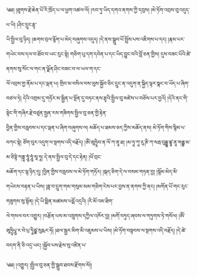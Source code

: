 ﻿  
༄༅། །ཐུགས་རྗེ་ཆེན་པོ་རི་ཁྲོད་པ་ལ་ཕྱག་འཚལ་ལོ། །རབ་ཏུ་ཡིད་དགའ་ནགས་ཀྱི་དབུས། །མེ་ཏོག་འབྲས་བུ་འདུད་པ་ཡི། །ཤིང་དྲུང་རྩྭ་  
ཡི་སྤྱིལ་བུ་ཉིད། །ཆགས་བྲལ་རྙོག་པ་མེད་བཞུགས་འདུད། །དེ་ནས་སྒྲུབ་པོ་སྤྲོས་པས་འཇིགས་པ་དང། །རྣམ་པར་གཡེང་བས་དལ་བ་ཐོབ་བ་ཡང་རུང་སྟེ། གཅིག་པུ་དག་དབེན་པ་དང་ཡིད་བྱུང་བའི་བློ་ཅན་གྱིས། དུས་བཟང་པོའི་ཚེ་ནགས་སུ་སོང་ལ་གང་ན་ལྗོན་ཤིང་བཟང་བ་ལ་ཡལ་ག་དང་  
ལོ་འབྲས་གྱ་ནོམ་པ་དང་ལྡན་པ། གྲིབ་མ་བསིལ་བས་ལུས་སྐྱོབ་ཅིང་དྲུང་ན་འདུག་ན་སྐྱིད་ལྟར་སྣང་བ་ཡོད་པ་ཞིག་བཙལ་ཏེ། དེའི་འགྲམ་དུ་གཏོར་མ་སྦྱིན་པ་སྔོན་དུ་བཏང་ནས་རྩྭའི་སྤྱིལ་བུ་མཛེས་པ་བཅོས་པར་བྱའོ། །དེའི་ནང་གི་སྟེང་གི་གཞིར་རྗེ་བཙུན་སྤྱན་རས་གཟིགས་སྤྱིལ་བུ་ཅན་གྱི་རྟེན་  
བྱིན་གྱིས་བརླབས་པ་དང་ལྡན་པ་ཞིག་བཞུགས་ལ། མཆོད་པ་ཐམས་ཅད་ཀྱིས་མཆོད་ནས། མེ་ཏོག་གིས་སྙིམ་པ་བཀང་སྟེ། ཙོག་བུར་འདུག་ལ་སྔགས་འདི་བརྗོད། །ཨོཾ་ཨཱཧྲཱིབ་ན་ལོ་ཀ་ནཱ་ཐ། །མ་ཧཱ་ཀཱ་རུ་ཎི་ཀ་སརྦ་བུདྡྷ་ཛྙཱ་ནཱ་གརྦྷ་མ་མ་ཙིཏྟེ་ཀནྟཱ་ཧཱུཾ་ཧཱུཾ་སཱ་ཧཱ། དེ་ནས་སྤྱིལ་བུ་དེ་དང་རྟེན། །ཕོ་བྲང་  
མཆོག་དང་ལྷ་ཉིད་དུ། །བྱིན་གྱིས་བརླབས་ལ་མེ་ཏོག་གཏོར། །སྐད་ཅིག་དེ་ལ་བསམ་གཏན་བྱ། །སྙོམ་མེད་མི་གཡེངས་བརྟན་པ་ཡིས། །ཟླ་བ་དྲུག་གམ་གསུམ་མམ་གཅིག་ངེས་པར་བྱས་ན་ནགས་ཀྱི་ནང། །མགོན་པོ་གང་རུང་གཟུགས་སུ་སྟོན། །དེ་ཡི་སྨིན་མཚམས་པདྨོ་འདྲའི། །རི་མོ་འམ་ཐིག་  
ལེ་གསལ་བར་འགྱུར། །བརྩོན་པས་མ་འཁྲུགས་དཀྱིལ་འཁོར་བྱ། །མགོ་བཏུད་ཞབས་ལ་གཏུགས་ཏེ་གསོལ། །ཨོཾ་ཨཱཧྲཱིཔཱུ་ར་བེ་པྲ་ཏཱིཙྪ་སུརྨར་ཧོ། །ཐལ་སྦྱར་མིག་མི་འཇུམས་པ་ཡིས། །མེ་ཏོག་བསྟབས་ལ་སྔགས་འདི་བརྗོད། །དེ་ཚེ་བདག་ནི་ཅི་འདྲ་ཡང། །སྐྱོབ་པས་རྗེས་སུ་འཛིན་པ་  
  
༄༅། །འགྱུར། །སྤྱིལ་བུ་ཅན་གྱི་སྒྲུབ་ཐབས་རྫོགས་སོ།།  
  
  
